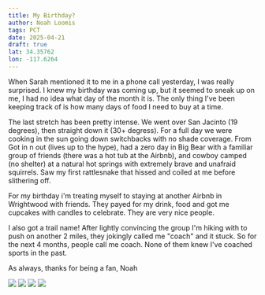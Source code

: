 ```yaml
---
title: My Birthday?
author: Noah Loomis
tags: PCT
date: 2025-04-21
draft: true
lat: 34.35762
lon: -117.6264
---
```


<script>
    import Image from '$lib/Image.svelte'
</script>

When Sarah mentioned it to me in a phone call yesterday, I was really surprised. I knew my birthday was coming up, but it seemed to sneak up on me, I had no idea what day of the month it is. The only thing I've been keeping track of is how many days of food I need to buy at a time. 

The last stretch has been pretty intense. We went over San Jacinto (19 degrees), then straight down it (30+ degress). For a full day we were cooking in the sun going down switchbacks with no shade coverage. From Got in n out (lives up to the hype), had a zero day in Big Bear with a familiar group of friends (there was a hot tub at the Airbnb), and cowboy camped (no shelter) at a natural hot springs with extremely brave and unafraid squirrels. Saw my first rattlesnake that hissed and coiled at me before slithering off. 

For my birthday i'm treating myself to staying at another Airbnb in Wrightwood with friends. They payed for my drink, food and got me cupcakes with candles to celebrate. They are very nice people.

I also got a trail name! After lightly convincing the group I'm hiking with to push on another 2 miles, they jokingly called me "coach" and it stuck. So for the next 4 months, people call me coach. None of them knew I've coached sports in the past.

As always, thanks for being a fan,
Noah

<Image src="/img/babyRattler.jpg" caption="Small danger noodle"/>

<Image src="/img/bigbear.jpg" caption="friends in big bear"/>

<Image src="/img/donkeys.jpg"/>

<Image src="/img/hitching.jpg"/>


